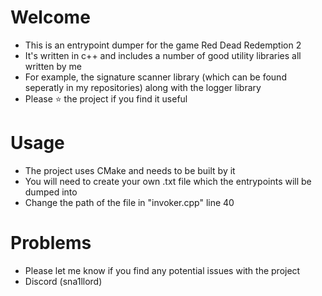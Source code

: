 # Welcome
- This is an entrypoint dumper for the game Red Dead Redemption 2
- It's written in c++ and includes a number of good utility libraries all written by me
- For example, the signature scanner library (which can be found seperatly in my repositories) along with the logger library
- Please ⭐ the project if you find it useful

# Usage
- The project uses CMake and needs to be built by it
- You will need to create your own .txt file which the entrypoints will be dumped into
- Change the path of the file in "invoker.cpp" line 40

# Problems
- Please let me know if you find any potential issues with the project
- Discord (sna1llord)

